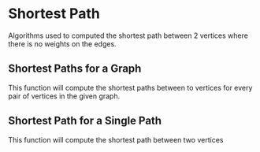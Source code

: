 # Shortest Path

Algorithms used to computed the shortest path between 2 vertices where there is no weights on the edges.

## Shortest Paths for a Graph

This function will compute the shortest paths between to vertices for every pair of vertices in the given graph.

## Shortest Path for a Single Path

This function will compute the shortest path between two vertices


